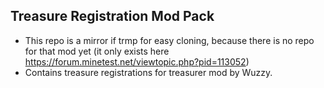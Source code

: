 ## Treasure Registration Mod Pack
* This repo is a mirror if trmp for easy cloning, because there is no repo for that mod yet (it only exists here https://forum.minetest.net/viewtopic.php?pid=113052)
* Contains treasure registrations for treasurer mod by Wuzzy.


